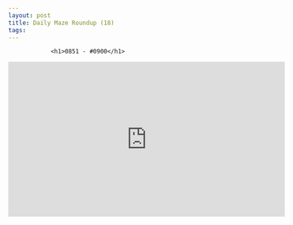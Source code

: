 ```yaml
---
layout: post
title: Daily Maze Roundup (18)
tags:
---
```



                <h1>0851 - #0900</h1>
<iframe width="560" height="315" src="https://www.youtube.com/embed/uDv-LP3yrYY" frameborder="0" allowfullscreen></iframe>
